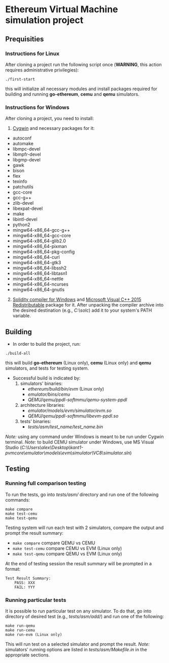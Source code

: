 # Ethereum Virtual Machine simulation project


## Prequisities

### Instructions for Linux

After cloning a project run the following script once (**WARNING**, this action requires administrative privilegies):
```
./first-start
```
this will initialize all necessary modules and install packages required for building and running **go-ethereum**, **cemu** and **qemu** simulators.

### Instructions for Windows

After cloning a project, you need to install:
1. [Cygwin](https://cygwin.com/install.html) and necessary packages for it:
  * autoconf
  * automake
  * libmpc-devel
  * libmpfr-devel
  * libgmp-devel
  * gawk
  * bison
  * flex
  * texinfo
  * patchutils
  * gcc-core
  * gcc-g++
  * zlib-devel
  * libexpat-devel
  * make
  * libintl-devel
  * python2
  * mingw64-x86_64-gcc-g++
  * mingw64-x86_64-gcc-core
  * mingw64-x86_64-glib2.0
  * mingw64-x86_64-pixman
  * mingw64-x86_64-pkg-config
  * mingw64-x86_64-curl
  * mingw64-x86_64-gtk3
  * mingw64-x86_64-libssh2
  * mingw64-x86_64-libtasn1
  * mingw64-x86_64-nettle
  * mingw64-x86_64-ncurses
  * mingw64-x86_64-gnutls

2. [Solidity compiler for Windows](https://github.com/ethereum/solidity/releases/) and [Microsoft Visual C++ 2015 Redistributable](https://www.microsoft.com/en-us/download/details.aspx?id=52685) package for it. After unpacking the compiler archive into the desired destination (e.g., *С:\solc*) add it to your system's PATH variable.


## Building

* In order to build the project, run:
```
./build-all
```  
this will build **go-ethereum** (Linux only), **cemu** (Linux only) and **qemu** simulators, and tests for testing system.

* Successful build is indicated by:
  1. simulators' binaries:
      * *ethereum/build/bin/evm* (Linux only)
      * *emulator/bins/cemu*
      * *QEMU/qemu/ppdl-softmmu/qemu-system-ppdl*
  2. architecture libraries:
      * *emulator/models/evm/simulator/evm.so*
      * *QEMU/qemu/ppdl-softmmu/libevm-ppdl.so*
  3. tests' binaries:
      * *tests/asm/test_name/test_name.bin*

*Note:* using any command under Windows is meant to be run under Cygwin terminal.
*Note:* to build CEMU simulator under Windows, use MS Visual Studio (*C:\Users\alex\Desktop\kant1-pvmcore\emulator\models\evm\simulator\VC8\simulator.sln*)


## Testing


### Running full comparison testing

To run the tests, go into *tests/asm/* directory and run one of the following commands:
```
make compare
make test-cemu
make test-qemu
```  

Testing system will run each test with 2 simulators, compare the output and prompt the result summary:

* `make compare` compare QEMU vs CEMU
* `make test-cemu` compare CEMU vs EVM (Linux only)
* `make test-qemu` compare QEMU vs EVM (Linux only)

At the end of testing session the result summary will be prompted in a format:
```
Test Result Summary:
    PASS: XXX
    FAIL: YYY
```


### Running particular tests

It is possible to run particular test on any simulator. To do that, go into directory of desired test (e.g., *tests/asm/add/*) and run one of the following:
```
make run-qemu
make run-cemu
make run-evm (Linux only)
```

This will run test on a selected simulator and prompt the result.
*Note:* simulators' running options are listed in *tests/asm/Makefile.in* in the appropriate sections.

